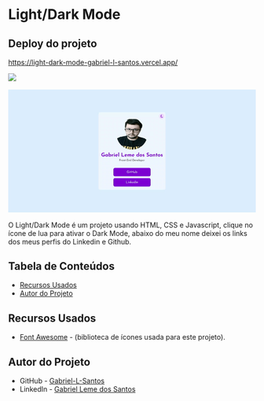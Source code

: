 # Light/Dark Mode

## Deploy do projeto

<https://light-dark-mode-gabriel-l-santos.vercel.app/>

<img src="http://img.shields.io/static/v1?label=STATUS&message=CONCLUIDO&color=GREEN&style=for-the-badge"/>
</p>

![Showcase do Light/Dark Mode - gif](./assets/img-gif-readme/dark-mode-showcase.gif)

O Light/Dark Mode é um projeto usando HTML, CSS e Javascript, clique no ícone de lua para ativar o Dark Mode, abaixo do meu nome deixei os links dos meus perfis do Linkedin e Github.

## Tabela de Conteúdos

- [Recursos Usados](#recursos-usados)
- [Autor do Projeto](#autor-do-projeto)

## Recursos Usados

- [Font Awesome](https://fontawesome.com/) - (biblioteca de ícones usada para este projeto).

## Autor do Projeto

- GitHub - [Gabriel-L-Santos](https://github.com/Gabriel-L-Santos)
- LinkedIn - [Gabriel Leme dos Santos](https://www.linkedin.com/in/gabriel-leme-dos-santos/)